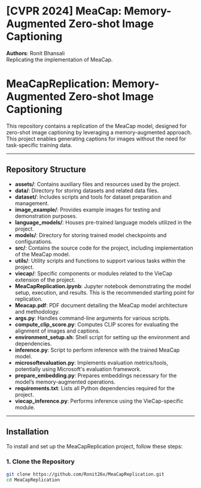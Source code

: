 # [CVPR 2024] MeaCap: Memory-Augmented Zero-shot Image Captioning

**Authors**:
Ronit Bhansali
<br/>
Replicating the implementation of MeaCap.

# MeaCapReplication: Memory-Augmented Zero-shot Image Captioning

This repository contains a replication of the MeaCap model, designed for zero-shot image captioning by leveraging a memory-augmented approach. This project enables generating captions for images without the need for task-specific training data.

---

## Repository Structure

- **assets/**: Contains auxiliary files and resources used by the project.
- **data/**: Directory for storing datasets and related data files.
- **dataset/**: Includes scripts and tools for dataset preparation and management.
- **image_example/**: Provides example images for testing and demonstration purposes.
- **language_models/**: Houses pre-trained language models utilized in the project.
- **models/**: Directory for storing trained model checkpoints and configurations.
- **src/**: Contains the source code for the project, including implementation of the MeaCap model.
- **utils/**: Utility scripts and functions to support various tasks within the project.
- **viecap/**: Specific components or modules related to the VieCap extension of the project.
- **MeaCapReplication.ipynb**: Jupyter notebook demonstrating the model setup, execution, and results. This is the recommended starting point for replication.
- **Meacap.pdf**: PDF document detailing the MeaCap model architecture and methodology.
- **args.py**: Handles command-line arguments for various scripts.
- **compute_clip_score.py**: Computes CLIP scores for evaluating the alignment of images and captions.
- **environment_setup.sh**: Shell script for setting up the environment and dependencies.
- **inference.py**: Script to perform inference with the trained MeaCap model.
- **microsoftevaluation.py**: Implements evaluation metrics/tools, potentially using Microsoft's evaluation framework.
- **prepare_embedding.py**: Prepares embeddings necessary for the model’s memory-augmented operations.
- **requirements.txt**: Lists all Python dependencies required for the project.
- **viecap_inference.py**: Performs inference using the VieCap-specific module.

---

## Installation

To install and set up the MeaCapReplication project, follow these steps:

### 1. Clone the Repository
```bash
git clone https://github.com/Ronit26x/MeaCapReplication.git
cd MeaCapReplication



